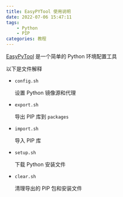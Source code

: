```yaml
---
title: EasyPYTool 使用说明
date: 2022-07-06 15:47:11
tags:
    - Python
    - PIP
categories: 教程
---
```


[EasyPyTool](https://github.com/argvchs/easypytool) 是一个简单的 Python 环境配置工具

<!-- more -->

以下是文件解释

-   `config.sh`

    设置 Python 镜像源和代理

-   `export.sh`

    导出 PIP 库到 `packages`

-   `import.sh`

    导入 PIP 库

-   `setup.sh`

    下载 Python 安装文件

-   `clear.sh`

    清理导出的 PIP 包和安装文件
